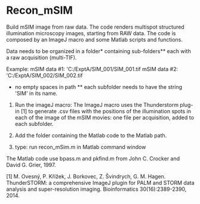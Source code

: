 # Recon_mSIM
Build mSIM image from raw data.
The code renders multispot structured illumination microscopy images, starting from RAW data. 
The code is composed by an ImageJ macro and some Matlab scripts and functions.

Data needs to be organized in a folder* containing sub-folders** each with a raw acquisition (multi-TIF).

Example:
mSIM data #1: 'C:/ExptA/SIM_001/SIM_001.tif
mSIM data #2: 'C:/ExptA/SIM_002/SIM_002.tif

* no empty spaces in path
** each subfolder needs to have the string 'SIM' in its name.

1. Run the imageJ macro: 
The ImageJ macro uses the Thunderstorm plug-in [1] to generate .csv files with the positions of the illumination spots in each of the image of the mSIM movies: one file per acquisition, added to each subfolder.

2. Add the folder containing the Matlab code to the Matlab path.

3. type: run recon_mSim.m in Matlab command window

The Matlab code use bpass.m and pkfind.m from John C. Crocker and David G. Grier, 1997.  






[1] M. Ovesný, P. Křížek, J. Borkovec, Z. Švindrych, G. M. Hagen. ThunderSTORM: a comprehensive ImageJ plugin for PALM and STORM data analysis and super-resolution imaging. Bioinformatics 30(16):2389-2390, 2014.
